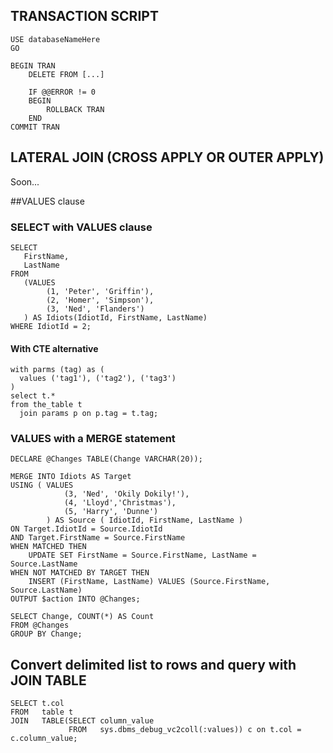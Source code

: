 ## TRANSACTION SCRIPT
```
USE databaseNameHere
GO

BEGIN TRAN
    DELETE FROM [...]
    
    IF @@ERROR != 0
    BEGIN
        ROLLBACK TRAN
    END
COMMIT TRAN
```

## LATERAL JOIN (CROSS APPLY OR OUTER APPLY)
Soon...

##VALUES clause

### SELECT with VALUES clause
```
SELECT
   FirstName,
   LastName
FROM
   (VALUES 
        (1, 'Peter', 'Griffin'),
        (2, 'Homer', 'Simpson'),
        (3, 'Ned', 'Flanders')
   ) AS Idiots(IdiotId, FirstName, LastName)
WHERE IdiotId = 2;
```

#### With CTE alternative
```
with parms (tag) as (
  values ('tag1'), ('tag2'), ('tag3')
)
select t.*
from the_table t
  join params p on p.tag = t.tag;
```


### VALUES with a MERGE statement
```
DECLARE @Changes TABLE(Change VARCHAR(20));

MERGE INTO Idiots AS Target  
USING ( VALUES 
            (3, 'Ned', 'Okily Dokily!'), 
            (4, 'Lloyd','Christmas'), 
            (5, 'Harry', 'Dunne')
        ) AS Source ( IdiotId, FirstName, LastName )  
ON Target.IdiotId = Source.IdiotId
AND Target.FirstName = Source.FirstName
WHEN MATCHED THEN
    UPDATE SET FirstName = Source.FirstName, LastName = Source.LastName
WHEN NOT MATCHED BY TARGET THEN
    INSERT (FirstName, LastName) VALUES (Source.FirstName, Source.LastName)
OUTPUT $action INTO @Changes;

SELECT Change, COUNT(*) AS Count  
FROM @Changes  
GROUP BY Change;
```

## Convert delimited list to rows and query with JOIN TABLE
```
SELECT t.col 
FROM   table t
JOIN   TABLE(SELECT column_value 
             FROM   sys.dbms_debug_vc2coll(:values)) c on t.col = c.column_value;
```
